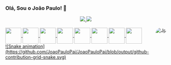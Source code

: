 ### Olá, Sou o João Paulo! 👋
<div align="center">
  <a href="https://github.com/JoaoPauloPai">
  <img height="150em" src="https://github-readme-stats.vercel.app/api?username=JoaoPauloPai&show_icons=true&theme=dark&include_all_commits=true&count_private=true"/>
  <img height="150em" src="https://github-readme-stats.vercel.app/api/top-langs/?username=JoaoPauloPai&layout=compact&langs_count=7&theme=dark"/>
</div>
  <div style="display: inline_block"><br>
  <img align="center" height="50" width="50" src="https://cdn.jsdelivr.net/gh/devicons/devicon/icons/java/java-plain-wordmark.svg"/>
 <img align="center" height="50" width="50" src="https://cdn.jsdelivr.net/gh/devicons/devicon/icons/javascript/javascript-original.svg" />
 <img align="center" height="50" width="50" src="https://cdn.jsdelivr.net/gh/devicons/devicon/icons/jquery/jquery-plain-wordmark.svg" />
 <img align="center" height="50" width="50" src="https://cdn.jsdelivr.net/gh/devicons/devicon/icons/postgresql/postgresql-original.svg" />  <img align="center" height="50" width="50" src="https://cdn.jsdelivr.net/gh/devicons/devicon/icons/spring/spring-original.svg" />
 <img align="center" height="50" width="50" src="https://cdn.jsdelivr.net/gh/devicons/devicon/icons/bootstrap/bootstrap-original.svg" /> 
 <img align="center" height="50" width="50" src="https://cdn.jsdelivr.net/gh/devicons/devicon/icons/css3/css3-original.svg" />
 <img align="center" height="50" width="50" src="https://cdn.jsdelivr.net/gh/devicons/devicon/icons/c/c-original.svg" />
    
 <img align="right" alt="Jp" height="150" style="border-radius:50px;" src=""> 
</div>
  <div>
       ![Snake animation](https://github.com/JoaoPauloPai/JoaoPauloPai/blob/output/github-contribution-grid-snake.svg)  
  </div>
    
  
  
 
